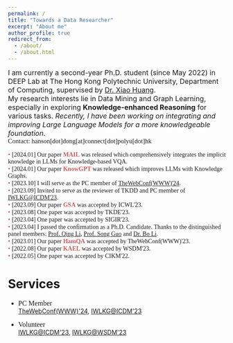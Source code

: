 ```yaml
---
permalink: /
title: "Towards a Data Researcher"
excerpt: "About me"
author_profile: true
redirect_from: 
  - /about/
  - /about.html
---
```


<span style="font-size: 16px; font: bold">I am currently a second-year Ph.D. student (since May 2022) in DEEP Lab at The Hong Kong Polytechnic University, Department of Computing, supervised by [Dr. Xiao Huang](https://www4.comp.polyu.edu.hk/~xiaohuang/index.html "Redirecting to Dr.Huang's homepage").<br>
My research interests lie in Data Mining and Graph Learning, especially in exploring <b>Knowledge-enhanced Reasoning</b> for various tasks. <i>Recently, I have been working on integrating and improving Large Language Models for a more knowledgeable foundation</i>.</span><br>
<span style="font-family: Consolas; font-size: 15px; font:bold">Contact: hanson[dot]dong[at]connect[dot]polyu[dot]hk</span>

<span style="font-family: Consolas; font-size: 14px; font: bold"><span style="color: #CD5C5C; font-size: 15px;">&bull; </span>\[2024.01\] Our paper <b><span style="color: #CD5C5C">MAIL</span></b> was released which comprehensively integrates the implicit knowledge in LLMs for Knowledge-based VQA.</span><br>
<span style="font-family: Consolas; font-size: 14px; font: bold"><span style="color: #CD5C5C; font-size: 15px;">&bull; </span>\[2024.01\] Our paper <b><span style="color: #CD5C5C">KnowGPT</span></b> was released which improves LLMs with Knowledge Graphs.</span><br>
<span style="font-family: Consolas; font-size: 14px; font: bold"><span style="color: #CD5C5C; font-size: 15px;">&bull; </span>\[2023.10\] I will serve as the PC member of [TheWebConf(WWW)'24](https://www2024.thewebconf.org/).</span><br>
<span style="font-family: Consolas; font-size: 14px; font: bold"><span style="color: #CD5C5C; font-size: 15px;">&bull; </span>\[2023.09\] Invited to serve as the reviewer of TKDD and PC member of [IWLKG@ICDM'23](https://learningkgs.github.io/ICDM2023/organizers.html).</span><br>
<span style="font-family: Consolas; font-size: 14px; font: bold"><span style="color: #CD5C5C; font-size: 15px;">&bull; </span>\[2023.09\] Our paper <b><span style="color: #CD5C5C">GSA</span></b> was accepted by ICWL'23.</span><br>
<span style="font-family: Consolas; font-size: 14px; font: bold"><span style="color: #CD5C5C; font-size: 15px;">&bull; </span>\[2023.08\] One paper was accepted by TKDE'23. </span><br>
<span style="font-family: Consolas; font-size: 14px; font: bold"><span style="color: #CD5C5C; font-size: 15px;">&bull; </span>\[2023.04\] One paper was accepted by SIGIR'23.</span><br>
<span style="font-family: Consolas; font-size: 14px; font: bold"><span style="color: #CD5C5C; font-size: 15px;">&bull; </span>\[2023.04\] I passed the confirmation as a Ph.D. Candidate. Thanks to the distinguished panel members: [Prof. Qing Li](https://www4.comp.polyu.edu.hk/~csqli/), [Prof. Song Guo](https://cse.hkust.edu.hk/admin/people/faculty/profile/songguo) and [Dr. Bo Li](https://www4.comp.polyu.edu.hk/~bo2li/). </span><br>
<span style="font-family: Consolas; font-size: 14px; font: bold"><span style="color: #CD5C5C; font-size: 15px;">&bull; </span>\[2023.01\] Our paper <b><span style="color: #CD5C5C">HamQA</span></b> was accepted by TheWebConf(WWW)'23.</span><br>
<span style="font-family: Consolas; font-size: 14px; font: bold"><span style="color: #CD5C5C; font-size: 15px;">&bull; </span>\[2022.08\] Our paper <b><span style="color: #CD5C5C">KAEL</span></b> was accepted by WSDM'23.</span><br>
<span style="font-family: Consolas; font-size: 14px; font: bold"><span style="color: #CD5C5C; font-size: 15px;">&bull; </span>\[2022.05\] One paper was accepted by CIKM'22.</span><br>

<h1> Services </h1>

* <span style="font-family: Consolas; font-size: 16px; font:bold">PC Member</span><br>
[TheWebConf(WWW)'24](https://www2024.thewebconf.org/), [IWLKG@ICDM'23](https://learningkgs.github.io/ICDM2023/organizers.html)<br>

* <span style="font-family: Consolas; font-size: 16px; font:bold">Volunteer</span><br>
[IWLKG@ICDM'23](https://learningkgs.github.io/ICDM2023/organizers.html), [IWLKG@WSDM'23](https://learningkgs.github.io/WSDM2023/organizers.html)


